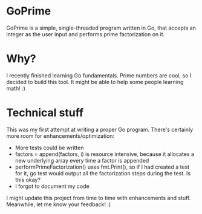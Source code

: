 # GoPrime

GoPrime is a simple, single-threaded program written in Go, that accepts an integer as the user input and performs prime factorization on it.

# Why?

I recently finished learning Go fundamentals. Prime numbers are cool, so I decided to build this tool. It might be able to help some people learning math! :)

# Technical stuff
This was my first attempt at writing a proper Go program. There's certainly more room for enhancements/optimization:
 - More tests could be written
 - factors = append(factors, i) is resource intensive, because it allocates a new underlying array every time a factor is appended
 - performPrimeFactorization() uses fmt.Print(), so if I had created a test for it, go test would output all the factorization steps during the test. Is this okay?
 - I forgot to document my code

I might update this project from time to time with enhancements and stuff. Meanwhile, let me know your feedback! :)
